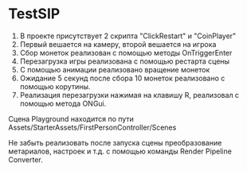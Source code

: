 # TestSIP
 1) В проекте присутствует 2 скрипта "ClickRestart" и "CoinPlayer"
 2) Первый вешается на камеру, второй вешается на игрока
 3) Сбор монеток реализован с помощью методы OnTriggerEnter
 4) Перезагрузка игры реализована с помощью рестарта сцены
 5) С помощью анимации реализовано вращение монеток
 6) Ожидание 5 секунд после сбора 10 монеток реализовано с помощью корутины. 
 7) Реализация перезагрузки нажимая на клавишу R, реализовал с помощью метода ONGui.

Сцена Playground находится по пути Assets/StarterAssets/FirstPersonController/Scenes 

Не забыть реализовать после запуска сцены преобразование метариалов, настроек и т.д. с помощью команды Render Pipeline Converter.
